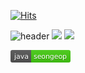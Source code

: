 [![Hits](https://hits.seeyoufarm.com/api/count/incr/badge.svg?url=https%3A%2F%2Fgithub.com%2Fjeongseongeoop&count_bg=%231FAA55&title_bg=%2355D162&icon=tumblr.svg&icon_color=%23E7E7E7&title=hits&edge_flat=false)](https://hits.seeyoufarm.com)
<!--
**jeongseongeoop/jeongseongeoop** is a ✨ _special_ ✨ repository because its `README.md` (this file) appears on your GitHub profile.

Here are some ideas to get you started:
-->



![header](https://capsule-render.vercel.app/api?type=waving&color=random&height=300&section=header&text=seongeop%20edit&fontSize=40)
<img src="https://img.shields.io/badge/java-FFCA28?style=flat-square&logo=java&logoColor=white"/>
<img src="https://img.shields.io/badge/이름-색상코드?style=flat-square&logo=로고명&logoColor=로고색"/>

<svg xmlns="http://www.w3.org/2000/svg" xmlns:xlink="http://www.w3.org/1999/xlink" width="96" height="20" role="img" aria-label="java: seongeop"><title>java: seongeop</title><linearGradient id="s" x2="0" y2="100%"><stop offset="0" stop-color="#bbb" stop-opacity=".1"/><stop offset="1" stop-opacity=".1"/></linearGradient><clipPath id="r"><rect width="96" height="20" rx="3" fill="#fff"/></clipPath><g clip-path="url(#r)"><rect width="33" height="20" fill="#555"/><rect x="33" width="63" height="20" fill="#4c1"/><rect width="96" height="20" fill="url(#s)"/></g><g fill="#fff" text-anchor="middle" font-family="Verdana,Geneva,DejaVu Sans,sans-serif" text-rendering="geometricPrecision" font-size="110"><text aria-hidden="true" x="175" y="150" fill="#010101" fill-opacity=".3" transform="scale(.1)" textLength="230">java</text><text x="175" y="140" transform="scale(.1)" fill="#fff" textLength="230">java</text><text aria-hidden="true" x="635" y="150" fill="#010101" fill-opacity=".3" transform="scale(.1)" textLength="530">seongeop</text><text x="635" y="140" transform="scale(.1)" fill="#fff" textLength="530">seongeop</text></g></svg>

